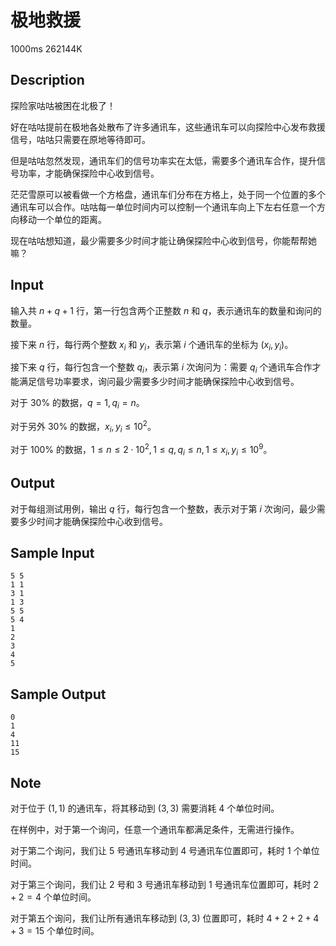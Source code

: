 # 极地救援

1000ms  262144K

## Description

探险家咕咕被困在北极了！

好在咕咕提前在极地各处散布了许多通讯车，这些通讯车可以向探险中心发布救援信号，咕咕只需要在原地等待即可。

但是咕咕忽然发现，通讯车们的信号功率实在太低，需要多个通讯车合作，提升信号功率，才能确保探险中心收到信号。

茫茫雪原可以被看做一个方格盘，通讯车们分布在方格上，处于同一个位置的多个通讯车可以合作。咕咕每一单位时间内可以控制一个通讯车向上下左右任意一个方向移动一个单位的距离。

现在咕咕想知道，最少需要多少时间才能让确保探险中心收到信号，你能帮帮她嘛？

## Input

输入共 $n + q + 1$ 行，第一行包含两个正整数 $n$ 和 $q$，表示通讯车的数量和询问的数量。

接下来 $n$ 行，每行两个整数 $x_i$ 和 $y_i$，表示第 $i$ 个通讯车的坐标为 $(x_i, y_i)$。

接下来 $q$ 行，每行包含一个整数 $q_i$，表示第 $i$ 次询问为：需要 $q_i$ 个通讯车合作才能满足信号功率要求，询问最少需要多少时间才能确保探险中心收到信号。

对于 $30\%$ 的数据，$q = 1, q_i = n$。

对于另外 $30\%$ 的数据，$x_i, y_i \leq 10^2$。

对于 $100\%$ 的数据，$1 \leq n \leq 2 \cdot 10^2, 1 \leq q, q_i \leq n, 1 \leq x_i, y_i \leq 10^9$。

## Output

对于每组测试用例，输出 $q$ 行，每行包含一个整数，表示对于第 $i$ 次询问，最少需要多少时间才能确保探险中心收到信号。

## Sample Input

```
5 5
1 1
3 1
1 3
5 5
5 4
1
2
3
4
5
```

## Sample Output

```
0
1
4
11
15
```

## Note

对于位于 $(1,1)$ 的通讯车，将其移动到 $(3,3)$ 需要消耗 $4$ 个单位时间。

在样例中，对于第一个询问，任意一个通讯车都满足条件，无需进行操作。

对于第二个询问，我们让 $5$ 号通讯车移动到 $4$ 号通讯车位置即可，耗时 $1$ 个单位时间。

对于第三个询问，我们让 $2$ 号和 $3$ 号通讯车移动到 $1$ 号通讯车位置即可，耗时 $2+2=4$ 个单位时间。

对于第五个询问，我们让所有通讯车移动到 $(3,3)$ 位置即可，耗时 $4+2+2+4+3=15$ 个单位时间。
